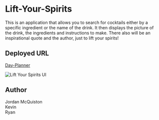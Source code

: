 # Lift-Your-Spirits

This is an application that allows you to search for cocktails either by a specific ingredient or the name of the drink. It then displays the picture of the drink, the ingredients and instructions to make. There also will be an inspirational quote and the author, just to lift your spirits!

## Deployed URL

[Day-Planner](https://jordancley.github.io/Lift-Your-Spirits/)

![Lift Your Spirits UI](Lift-Your-Spirits.png)


## Author

Jordan McQuiston <br>
 Kevin <br> 
 Ryan 
